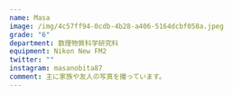 ```yaml
---
name: Masa
image: /img/4c57ff94-0cdb-4b28-a406-5164dcbf058a.jpeg
grade: "6"
department: 数理物質科学研究科
equipment: Nikon New FM2
twitter: ""
instagram: masanobita87
comment: 主に家族や友人の写真を撮っています。
---
```

